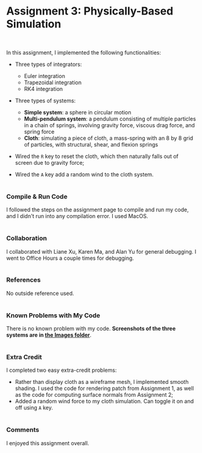 # Assignment 3: Physically-Based Simulation
<br>

In this assignment, I implemented the following functionalities:
* Three types of integrators:
  * Euler integration
  * Trapezoidal integration
  * RK4 integration

* Three types of systems:
  * **Simple system**: a sphere in circular motion
  * **Multi-pendulum system**: a pendulum consisting of multiple particles in a chain of springs, involving gravity force, viscous drag force, and spring force
  * **Cloth**: simulating a piece of cloth, a mass-spring with an 8 by 8 grid of particles, with structural, shear, and flexion springs

* Wired the `R` key to reset the cloth, which then naturally falls out of screen due to gravity force;

* Wired the `A` key add a random wind to the cloth system.
<br><br>


### Compile & Run Code

I followed the steps on the assignment page to compile and run my code, and I didn't run into any compilation error. I used MacOS.
<br><br>


### Collaboration

I collaborated with Liane Xu, Karen Ma, and Alan Yu for general debugging. I went to Office Hours a couple times for debugging.
<br><br>


### References

No outside reference used.
<br><br>


### Known Problems with My Code

There is no known problem with my code. **Screenshots of the three systems are in [the Images folder](/images/)**.
<br><br>


### Extra Credit

I completed two easy extra-credit problems:
* Rather than display cloth as a wireframe mesh, I implemented smooth shading. I used the code for rendering patch from Assignment 1, as well as the code for computing surface normals from Assignment 2;
* Added a random wind force to my cloth simulation. Can toggle it on and off using `A` key.
<br><br>


### Comments

I enjoyed this assignment overall.
